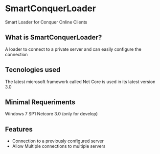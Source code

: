# SmartConquerLoader
Smart Loader for Conquer Online Clients

## What is SmartConquerLoader?
A loader to connect to a private server and can easily configure the connection

## Tecnologies used
The latest microsoft framework called Net Core is used in its latest version 3.0

## Minimal Requeriments
Windows 7 SP1
Netcore 3.0 (only for develop)

## Features
- Connection to a previously configured server
- Allow Multiple connections to multiple servers
